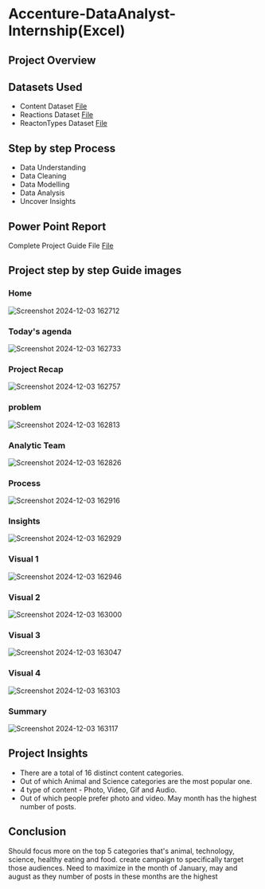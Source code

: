 # Accenture-DataAnalyst-Internship(Excel)
## Project Overview
## Datasets Used

- Content Dataset <a href="https://github.com/Chandrasekhar3784/Accenture-DataAnalytics-Internship/blob/main/Content.csv"> File</a>
- Reactions Dataset <a href="https://github.com/Chandrasekhar3784/Accenture-DataAnalytics-Internship/blob/main/Reactions.csv"> File</a>
- ReactonTypes Dataset <a href="https://github.com/Chandrasekhar3784/Accenture-DataAnalytics-Internship/blob/main/ReactionTypes.csv"> File</a>

## Step by step Process

- Data Understanding
- Data Cleaning
- Data Modelling
- Data Analysis
- Uncover Insights

## Power Point Report

Complete Project Guide File <a href="https://github.com/Chandrasekhar3784/Accenture-DataAnalytics-Internship/blob/main/Data%20Analytics%20-%20Task%203_final.pptx"> File</a>

## Project step by step Guide images
### Home
![Screenshot 2024-12-03 162712](https://github.com/user-attachments/assets/e62e75d1-bbc3-4663-88f3-092744e2777f)
### Today's agenda
![Screenshot 2024-12-03 162733](https://github.com/user-attachments/assets/72df1245-224d-45ce-9804-12446f1674f0)
### Project Recap
![Screenshot 2024-12-03 162757](https://github.com/user-attachments/assets/9a42b3ea-f15f-4d97-a625-626fbd1415b1)
### problem
![Screenshot 2024-12-03 162813](https://github.com/user-attachments/assets/544441b7-1ec8-4fb8-8187-0e52bd55d5c3)
### Analytic Team
![Screenshot 2024-12-03 162826](https://github.com/user-attachments/assets/71c88792-419b-40fc-9d3c-f28f40fbd949)
### Process
![Screenshot 2024-12-03 162916](https://github.com/user-attachments/assets/ab42471f-7972-457a-9b52-3fe60df75057)
### Insights
![Screenshot 2024-12-03 162929](https://github.com/user-attachments/assets/6c8e3573-d05e-4100-8232-96e580073aa6)
### Visual 1
![Screenshot 2024-12-03 162946](https://github.com/user-attachments/assets/00356230-8154-4c05-97e8-8f2f084a4d4b)
### Visual 2
![Screenshot 2024-12-03 163000](https://github.com/user-attachments/assets/366bfc60-b460-41e9-8a2f-80efe698aa41)
### Visual 3
![Screenshot 2024-12-03 163047](https://github.com/user-attachments/assets/2caccdab-fca2-4b9c-8dcb-5bca8677cbc3)
### Visual 4
![Screenshot 2024-12-03 163103](https://github.com/user-attachments/assets/8305c9ad-0e85-4b0d-a07a-a10ac859b2d5)
### Summary
![Screenshot 2024-12-03 163117](https://github.com/user-attachments/assets/83cc4bfd-4a98-48a0-99f3-adb253c8ae1a)

## Project Insights
- There are a total of 16 distinct content categories.
- Out of which Animal and Science categories are the most popular one.
- 4 type of content - Photo, Video, Gif and Audio.
- Out of which people prefer photo and video. May month has the highest number of posts. 

## Conclusion
Should focus more on the top 5 categories that's animal, technology, science, healthy eating and food. create campaign to specifically target those audiences. Need to maximize in the month of January, may and august as they number of posts in these months are the highest

